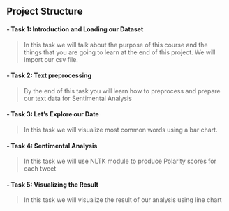 ## Project Structure

#### - Task 1: Introduction and Loading our Dataset
   > In this task we will talk about the purpose of this course and the things that you are going  to learn at the end of this project. We will import our csv file.     
#### - Task 2: Text preprocessing 
  > By the end of this task you will learn how to preprocess and prepare our text data for Sentimental Analysis 
#### - Task 3: Let’s Explore our Date
  > In this task we will visualize most common words using a bar chart.
#### - Task 4:  Sentimental Analysis  
  > In this task we will use NLTK module to produce Polarity scores for each tweet  
#### - Task 5:  Visualizing the Result
  > In this task we will visualize the result of our analysis using line chart    
